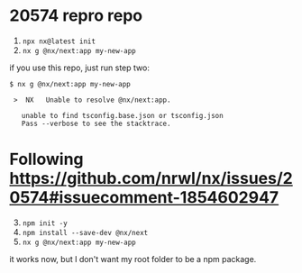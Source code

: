 # 20574 repro repo

1. `npx nx@latest init`
2. `nx g @nx/next:app my-new-app`


if you use this repo, just run step two:
```console
$ nx g @nx/next:app my-new-app

 >  NX   Unable to resolve @nx/next:app.

   unable to find tsconfig.base.json or tsconfig.json
   Pass --verbose to see the stacktrace.

```

# Following https://github.com/nrwl/nx/issues/20574#issuecomment-1854602947
3. `npm init -y`
4. `npm install --save-dev @nx/next`
5. `nx g @nx/next:app my-new-app` 

it works now, but I don't want my root folder to be a npm package.